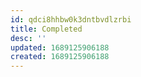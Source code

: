 ```yaml
---
id: qdci8hhbw0k3dntbvdlzrbi
title: Completed
desc: ''
updated: 1689125906188
created: 1689125906188
---
```

